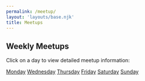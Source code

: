 ```yaml
---
permalink: /meetup/
layout: 'layouts/base.njk'
title: Meetups
---
```


<section class="section">
    <h2>Weekly Meetups</h2>
    <p>Click on a day to view detailed meetup information:</p>
    <div class="button-group">
        <a href="{{ '/meetup/monday/' | url  }}" class="button">Monday</a>
        <!-- <a href="{{ '/meetup/tuesday/' | url }}" class="button">Tuesday</a> -->
        <a href="{{ '/meetup/wednesday/' | url }}" class="button">Wednesday</a>
        <a href="{{ '/meetup/thursday/' | url }}" class="button">Thursday</a>
        <a href="{{ '/meetup/friday/' | url }}" class="button">Friday</a>
        <a href="{{ '/meetup/saturday/' | url }}" class="button">Saturday</a>
        <a href="{{ '/meetup/sunday/' | url }}" class="button">Sunday</a>
    </div>
</section>
